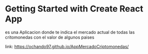 # Getting Started with Create React App

es una Aplicacion donde te indica el mercado actual de todas las critomonedas
con el valor de algunos paises

link: https://ochando97.github.io/AppMercadoCriptomonedas/